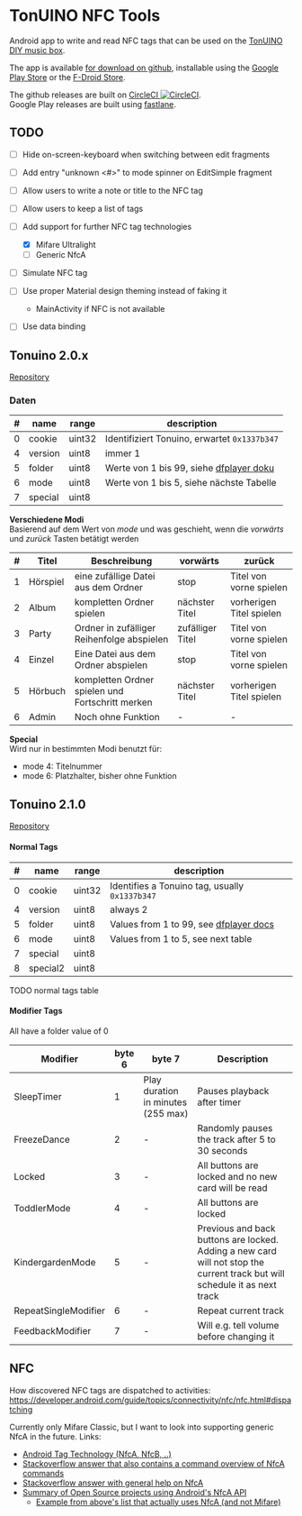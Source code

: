 # TonUINO NFC Tools

Android app to write and read NFC tags that can be used on the [TonUINO DIY music box](https://tonuino.de/).

The app is available [for download on github](https://github.com/marc136/tonuino-nfc-tools/releases), 
installable using the [Google Play Store](https://play.google.com/store/apps/details?id=de.mw136.tonuino) or the [F-Droid Store](https://f-droid.org/packages/de.mw136.tonuino/).

The github releases are built on [CircleCI ![CircleCI](https://circleci.com/gh/marc136/tonuino-nfc-tools/tree/master.svg?style=svg)](https://circleci.com/gh/marc136/tonuino-nfc-tools/tree/master).  
Google Play releases are built using [fastlane](https://docs.fastlane.tools/getting-started/android/setup/).

## TODO

- [ ] Hide on-screen-keyboard when switching between edit fragments
- [ ] Add entry "unknown <#>" to mode spinner on EditSimple fragment
- [ ] Allow users to write a note or title to the NFC tag
- [ ] Allow users to keep a list of tags
- [ ] Add support for further NFC tag technologies
  - [x] Mifare Ultralight
  - [ ] Generic NfcA
- [ ] Simulate NFC tag
- [ ] Use proper Material design theming instead of faking it
    - MainActivity if NFC is not available
- [ ] Use data binding


## Tonuino 2.0.x
[Repository](https://github.com/xfjx/TonUINO/blob/d15df6c7bb53bc970e4def43fd3e93fd82c13086/Tonuino.ino)

### Daten

| # | name | range | description |
| --- | --- | --- | --- |
| 0 | cookie | uint32 | Identifiziert Tonuino, erwartet `0x1337b347` |
| 4 | version | uint8 | immer 1 |
| 5 | folder | uint8 | Werte von 1 bis 99, siehe [dfplayer doku](https://wiki.dfrobot.com/DFPlayer_Mini_SKU_DFR0299#target_1)  |
| 6 | mode | uint8 | Werte von 1 bis 5, siehe nächste Tabelle |
| 7 | special | uint8 | |


**Verschiedene Modi**  
Basierend auf dem Wert von *mode* und was geschieht, wenn die *vorwärts* und *zurück* Tasten betätigt werden

| # | Titel | Beschreibung | vorwärts| zurück |
| --- | --- | --- | --- | --- |
| 1 | Hörspiel | eine zufällige Datei aus dem Ordner | stop | Titel von vorne spielen |
| 2 | Album | kompletten Ordner spielen | nächster Titel | vorherigen Titel spielen |
| 3 | Party | Ordner in zufälliger Reihenfolge abspielen | zufälliger Titel | Titel von vorne spielen  |
| 4 | Einzel | Eine Datei aus dem Ordner abspielen | stop | Titel von vorne spielen |
| 5 | Hörbuch | kompletten Ordner spielen und Fortschritt merken | nächster Titel | vorherigen Titel spielen |
| 6 | Admin | Noch ohne Funktion | - | - |

**Special**  
Wird nur in bestimmten Modi benutzt für:
- mode 4: Titelnummer
- mode 6: Platzhalter, bisher ohne Funktion

## Tonuino 2.1.0
[Repository](https://github.com/xfjx/TonUINO/blob/DEV/Tonuino.ino)


#### Normal Tags
| # | name | range | description |
| --- | --- | --- | --- |
| 0 | cookie | uint32 | Identifies a Tonuino tag, usually `0x1337b347` |
| 4 | version | uint8 | always 2 |
| 5 | folder | uint8 | Values from 1 to 99, see [dfplayer docs](https://wiki.dfrobot.com/DFPlayer_Mini_SKU_DFR0299#target_1)  |
| 6 | mode | uint8 | Values from 1 to 5, see next table |
| 7 | special | uint8 | |
| 8 | special2 | uint8 | |

TODO normal tags table

#### Modifier Tags
All have a folder value of 0

| Modifier | byte 6 | byte 7 | Description |
| --- | --- | --- | --- |
| SleepTimer | 1 | Play duration in minutes (255 max) | Pauses playback after timer |
| FreezeDance | 2 | - | Randomly pauses the track after 5 to 30 seconds |
| Locked | 3 | - | All buttons are locked and no new card will be read |
| ToddlerMode | 4 | - | All buttons are locked |
| KindergardenMode | 5 | - | Previous and back buttons are locked. Adding a new card will not stop the current track but will schedule it as next track |
| RepeatSingleModifier | 6 | - | Repeat current track |
| FeedbackModifier | 7 | - | Will e.g. tell volume before changing it |


## NFC
How discovered NFC tags are dispatched to activities: 
https://developer.android.com/guide/topics/connectivity/nfc/nfc.html#dispatching

Currently only Mifare Classic, but I want to look into supporting generic NfcA in the future.
Links:

- [Android Tag Technology (NfcA, NfcB, ..)](https://developer.android.com/guide/topics/connectivity/nfc/advanced-nfc)
- [Stackoverflow answer that also contains a command overview of NfcA commands](https://stackoverflow.com/a/42915018)
- [Stackoverflow answer with general help on NfcA](https://stackoverflow.com/a/40303293)
- [Summary of Open Source projects using Android's NfcA API](https://www.programcreek.com/java-api-examples/index.php?api=android.nfc.tech.NfcA)
    - [Example from above's list that actually uses NfcA (and not Mifare)](https://www.programcreek.com/java-api-examples/?code=ProjectMAXS/maxs/maxs-master/module-nfc/src/org/projectmaxs/module/nfc/tech/NfcAHandler.java#)
